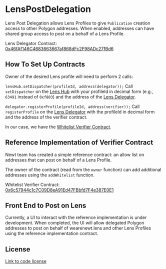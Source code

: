 # LensPostDelegation

Lens Post Delegation allows Lens Profiles to give `Publication` creation access to other Polygon addresses. When enabled, addresses can have shared group access to post on a behalf of a Lens Profile. 

Lens Delegator Contract: [0x46fAf146C4683663667af868dFc2F98ADc27fBd6](https://polygonscan.com/address/0x46faf146c4683663667af868dfc2f98adc27fbd6)

## How To Set Up Contracts

Owner of the desired Lens profile will need to perform 2 calls:

`lensHub.setDispatcher(profileId, address(delegator));` 
Call `setDispatcher` on the [Lens Hub](https://polygonscan.com/address/0xDb46d1Dc155634FbC732f92E853b10B288AD5a1d) with your profileId in decimal form (e.g., `63491` instead of `0xf803`) and the address of the [Lens Delegator](https://polygonscan.com/address/0x46faf146c4683663667af868dfc2f98adc27fbd6).

`delegator.registerProfile(profileId, address(verifier));`
Call `registerProfile` on the [Lens Delegator](https://polygonscan.com/address/0x46faf146c4683663667af868dfc2f98adc27fbd6) with the profileId in decimal form and the address of the verifier contract.

In our case, we have the [Whitelist Verifier Contract](https://polygonscan.com/address/0x6c57944c1c7C09D8eA91Ed47FBbfd7F4e387E0E1).

## Reference Implementation of Verifier Contract

Newt team has created a simple reference contract: an allow list on addresses that can post on behalf of a Lens Profile.

The owner of the contract (read from the `owner` function) can add additional addresses using the `addWhitelist` function.

Whitelist Verifier Contract: [0x6c57944c1c7C09D8eA91Ed47FBbfd7F4e387E0E1](https://polygonscan.com/address/0x6c57944c1c7C09D8eA91Ed47FBbfd7F4e387E0E1)

## Front End to Post on Lens

Currently, a UI to interact with the reference implementation is under development. When completed, the UI will allow delegated Polygon addresses to post on behalf of wearenewt.lens and other Lens Profiles using the reference implementation contract.

## License

[Link to code license](LICENSE.md)